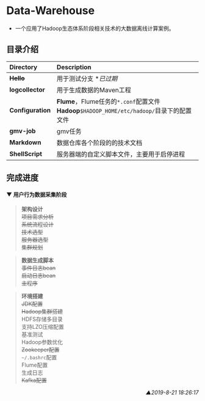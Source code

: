 # Data-Warehouse
* 一个应用了Hadoop生态体系阶段相关技术的大数据离线计算案例。

## 目录介绍
| Directory         | Description                                                                                    |
| :---------------- | :--------------------------------------------------------------------------------------------- |
| ~~**Hello**~~     | 用于测试分支  **已过期*                                                                        |
| **logcollector**  | 用于生成数据的Maven工程                                                                        |
| **Configuration** | **Flume**，Flume任务的`*.conf`配置文件<br>**Hadoop**`$HADOOP_HOME/etc/hadoop/`目录下的配置文件 |
| **gmv-job**       | gmv任务<!-- 添加描述 -->                                                                       |
| **Markdown**      | 数据仓库各个阶段的的技术文档                                                                   |
| **ShellScript**   | 服务器端的自定义脚本文件，主要用于启停进程                                                     |


## 完成进度

#### ▼ 用户行为数据采集阶段

>**架构设计**<br>~~项目需求分析~~<br>~~系统流程设计~~<br>~~技术选型~~<br>~~服务器选型~~<br>~~集群规划~~<br>

>**数据生成脚本**<br>~~事件日志bean~~<br>~~启动日志bean~~<br>~~主程序~~<br>

>**环境搭建**<br>~~JDK配置~~<br>~~Hadoop集群搭建~~<br>HDFS存储多目录<br>支持LZO压缩配置<br>基准测试<br>Hadoop参数优化<br>~~Zookeeper配置~~<br>`~/.bashrc`配置<br>Flume配置<br>生成日志<br>~~Kafka配置~~<br>

<p align="right"><i>▲2019-8-21 18:26:17</i></p>

